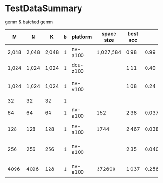 # TestDataSummary

gemm & batched gemm

| M     | N     | K     | b | platform | space size | best acc | torch_ms            | ours_ms              | config                                                                    |
| ----- | ----- | ----- | - | -------- | ---------- | -------- | ------------------- | -------------------- | ------------------------------------------------------------------------- |
| 2,048 | 2,048 | 2,048 | 1 | nv-a100  | 1,027,584  | 0.98     | 0.99                | 1.01                 | doc/测试结果&数据/gemm2048b1_nv_a100_250313.json                          |
| 1,024 | 1,024 | 1,024 | 1 | dcu-z100 |            | 1.11     | 0.40                | 0.36                 | doc/测试结果&数据/20250228/DCU-z100/perfRecordlog_check_card7-2.json      |
| 1,024 | 1,024 | 1,024 | 1 | nv-v100  |            | 1.08     | 0.24                | 0.22                 | doc/测试结果&数据/20250228/NV-v100/perf_20250228_noLSU_check_card0-1.json |
| 32    | 32    | 32    | 1 |          |            |          |                     |                      |                                                                           |
| 64    | 64    | 64    | 1 | nv-a100  | 152        | 2.38     | 0.0379              | 0.0159               | doc/测试结果&数据/_gemm_64_perf_card7.json                                |
| 128   | 128   | 128   | 1 | nv-a100  | 1744       | 2.467    | 0.038               | 0.01536              | doc/测试结果&数据/_gemm_128_perf_card7.json                               |
| 256   | 256   | 256   | 1 | nv-a100  |            | 2.35     | 0.0409              | 0.0174               | doc/测试结果&数据/_gemm_256_dev7_a100.json (未完全执行)                   |
| 4096  | 4096  | 128   | 1 | nv-a100  | 372600     | 1.037    | 0.25804799795150757 | 0.24883200228214264, | doc/测试结果&数据/_gemm_e2e_20250313_dev7.json                            |
